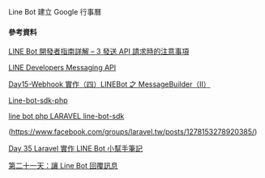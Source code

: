 Line Bot 建立 Google 行事曆




#### 參考資料

[LINE Bot 開發者指南詳解 – 3 發送 API 請求時的注意事項](https://engineering.linecorp.com/zh-hant/blog/line-bot-guideline-3/)

[LINE Developers Messaging API](https://developers.line.biz/en/docs/messaging-api/)

[Day15-Webhook 實作（四）LINEBot 之 MessageBuilder（II）](https://ithelp.ithome.com.tw/articles/10275075?sc=iThomeR)

[Line-bot-sdk-php](https://github.com/line/line-bot-sdk-php)

[line bot php LARAVEL line-bot-sdk](https://monkeyjhong.pixnet.net/blog/post/335726525-line-bot-php-laravel--line-bot-sdk)

(https://www.facebook.com/groups/laravel.tw/posts/1278153278920385/)

[Day 35 Laravel 實作 LINE Bot 小幫手筆記](https://ithelp.ithome.com.tw/articles/10229476)

[第二十一天：讓 Line Bot 回覆訊息](https://ithelp.ithome.com.tw/articles/10196544)
